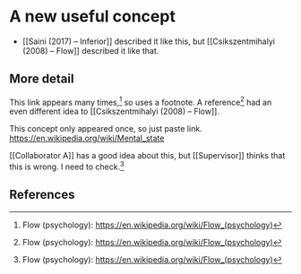 # A new useful concept
- [[Saini (2017) – Inferior]] described it like this, but [[Csikszentmihalyi (2008) – Flow]] described it like that.

## More detail
This link appears many times,[^repeated] so uses a footnote. A reference[^repeated] had an even different idea to [[Csikszentmihalyi (2008) – Flow]]. 

This concept only appeared once, so just paste link. 
https://en.wikipedia.org/wiki/Mental_state

[[Collaborator A]] has a good idea about this, but [[Supervisor]] thinks that this is wrong. I need to check.[^repeated]

## References
[^repeated]: Flow (psychology): https://en.wikipedia.org/wiki/Flow_(psychology)